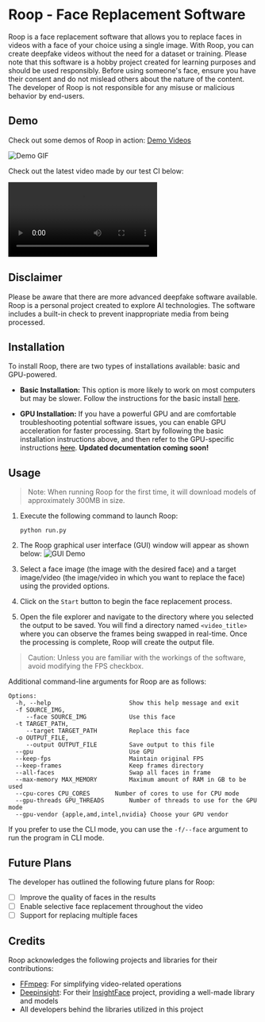 # Roop - Face Replacement Software

Roop is a face replacement software that allows you to replace faces in videos with a face of your choice using a single image. With Roop, you can create deepfake videos without the need for a dataset or training. Please note that this software is a hobby project created for learning purposes and should be used responsibly. Before using someone's face, ensure you have their consent and do not mislead others about the nature of the content. The developer of Roop is not responsible for any misuse or malicious behavior by end-users.

## Demo

Check out some demos of Roop in action: [Demo Videos](https://drive.google.com/drive/folders/1KHv8n_rd3Lcr2v7jBq1yPSTWM554Gq8e?usp=sharing)

![Demo GIF](/docs/demo.gif)

Check out the latest video made by our test CI below:

![Demo Video](/docs/examples/latest-test.mp4)

## Disclaimer

Please be aware that there are more advanced deepfake software available. Roop is a personal project created to explore AI technologies. The software includes a built-in check to prevent inappropriate media from being processed.

## Installation

To install Roop, there are two types of installations available: basic and GPU-powered.

- **Basic Installation:** This option is more likely to work on most computers but may be slower. Follow the instructions for the basic install [here](/docs/INSTALLATION.md).

- **GPU Installation:** If you have a powerful GPU and are comfortable troubleshooting potential software issues, you can enable GPU acceleration for faster processing. Start by following the basic installation instructions above, and then refer to the GPU-specific instructions [~~here~~](https://github.com/s0md3v/roop/wiki/2.-GPU-Acceleration). **Updated documentation coming soon!**

## Usage

> Note: When running Roop for the first time, it will download models of approximately 300MB in size.

1. Execute the following command to launch Roop:

   ```shell
   python run.py
   ```

2. The Roop graphical user interface (GUI) window will appear as shown below:
   ![GUI Demo](/docs/gui-demo.png)

3. Select a face image (the image with the desired face) and a target image/video (the image/video in which you want to replace the face) using the provided options.

4. Click on the `Start` button to begin the face replacement process.

5. Open the file explorer and navigate to the directory where you selected the output to be saved. You will find a directory named `<video_title>` where you can observe the frames being swapped in real-time. Once the processing is complete, Roop will create the output file.

> Caution: Unless you are familiar with the workings of the software, avoid modifying the FPS checkbox.

Additional command-line arguments for Roop are as follows:

```shell
Options:
  -h, --help                      Show this help message and exit
  -f SOURCE_IMG,
     --face SOURCE_IMG            Use this face
  -t TARGET_PATH,
     --target TARGET_PATH         Replace this face
  -o OUTPUT_FILE,
     --output OUTPUT_FILE         Save output to this file
  --gpu                           Use GPU
  --keep-fps                      Maintain original FPS
  --keep-frames                   Keep frames directory
  --all-faces                     Swap all faces in frame
  --max-memory MAX_MEMORY         Maximum amount of RAM in GB to be used
  --cpu-cores CPU_CORES       Number of cores to use for CPU mode
  --gpu-threads GPU_THREADS       Number of threads to use for the GPU mode
  --gpu-vendor {apple,amd,intel,nvidia} Choose your GPU vendor
```

If you prefer to use the CLI mode, you can use the `-f/--face` argument to run the program in CLI mode.

## Future Plans

The developer has outlined the following future plans for Roop:

- [ ] Improve the quality of faces in the results
- [ ] Enable selective face replacement throughout the video
- [ ] Support for replacing multiple faces

## Credits

Roop acknowledges the following projects and libraries for their contributions:

- [FFmpeg](https://ffmpeg.org/): For simplifying video-related operations
- [Deepinsight](https://github.com/deepinsight): For their [InsightFace](https://github.com/deepinsight/insightface) project, providing a well-made library and models
- All developers behind the libraries utilized in this project
